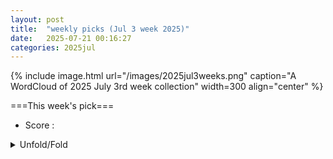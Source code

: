 ```yaml
---
layout: post
title:  "weekly picks (Jul 3 week 2025)"
date:   2025-07-21 00:16:27
categories: 2025jul
---
```


{% include image.html url="/images/2025jul3weeks.png" caption="A WordCloud of 2025 July 3rd week collection" width=300 align="center" %}




===This week's pick===


* Score : 




<details>
  <summary> Unfold/Fold </summary>
  {% capture markdowncontent %}


---
07/23



1. **[s41598-025-11256-8](https://www.nature.com/articles/s41598-025-11256-8)** Proximity induced signatures of elusive Bose metal phase in topological insulator- superconductor junction (Scientific Reports)


1. **[s41598-025-12454-0](https://www.nature.com/articles/s41598-025-12454-0)** Impacts of intrinsic noise and quantum entanglement on the geometric and dynamical properties of the XXZ Heisenberg interacting spin model (Scientific Reports)


1. **[yr9d-7z8k](http://link.aps.org/doi/10.1103/yr9d-7z8k)** Scalable Parameter Design for Superconducting Quantum Circuits with Graph Neural Networks (PRL)

1. **[p88p-brnx](http://link.aps.org/doi/10.1103/p88p-brnx)** Excited-State Magnetic Properties of Carbon-like Ca14+ (PRL)

1. **[lclp-852d](http://link.aps.org/doi/10.1103/lclp-852d)** Hyperfine Rovibrational States of H3+ in a Weak External Magnetic Field (PRL)

1. **[zwhd-1k2t](http://link.aps.org/doi/10.1103/zwhd-1k2t)** Coherent and Incoherent Light Scattering by Single-Atom Wave Packets (PRL)

1. **[9759-kp38](http://link.aps.org/doi/10.1103/9759-kp38)** Competing Phases of HfO2 from Unstable Flat Phonon Bands of an Unconventional High-Symmetry Structure (PRL)

1. **[wv2n-51qg](http://link.aps.org/doi/10.1103/wv2n-51qg)** Magnetically Induced Topological Evolutions of Exceptional Points in Photonic Bands (PRL)

1. **[p4c3-t34b](http://link.aps.org/doi/10.1103/p4c3-t34b)** Enhanced Superconducting Gap in the Outer CuO2 Plane of the Trilayer Cuprate (Hg,Re)Ba2Ca2Cu3O8+δ (PRL)

1. **[tkcp-p5br](http://link.aps.org/doi/10.1103/tkcp-p5br)** Low-Rank Quantics Tensor Train Representations of Feynman Diagrams for Multiorbital Electron-Phonon Models (PRL)

1. **[bj2n-4k2w](http://link.aps.org/doi/10.1103/bj2n-4k2w)** Possible Spin-Triplet Excitonic Insulator in the Ultraquantum Limit of HfTe5 (PRL)

1. **[zk69-k6b2](http://link.aps.org/doi/10.1103/zk69-k6b2)** Odd-Parity Magnetism Driven by Antiferromagnetic Exchange (PRL)

1. **[9386-v25k](http://link.aps.org/doi/10.1103/9386-v25k)** All-Optical Magnetic Imaging Protocol to Achieve Angstrom-Scale Resolution with Spin Defects in van der Waals Materials (PRL)

1. **[tksw-5gb6](http://link.aps.org/doi/10.1103/tksw-5gb6)** Effective Markovian Dynamics Method for Solving Non-Markovian Dynamics of Stochastic Gene Expression (PRL)

1. **[kfn2-qggs](http://link.aps.org/doi/10.1103/kfn2-qggs)** Hetero-Orbital Two-Component Fractional Quantum Hall States in Bilayer Graphene (PRX)

1. **[xkwq-k2gp](http://link.aps.org/doi/10.1103/xkwq-k2gp)** Designing one-dimensional well-isolated flat bands in untwisted bilayer black phosphorus by asymmetric uniaxial strain (PRR)

1. **[fqn3-4qkv](http://link.aps.org/doi/10.1103/fqn3-4qkv)** Mechanism of the nonequilibrium phase transition in self-propelled particles with alignment (PRR)

1. **[z4z2-kj1t](http://link.aps.org/doi/10.1103/z4z2-kj1t)** Field dispersion and strong coupling of nuclear-electron spin excitation in MnCO3 (PRR)



1. **[2507.15925v1](https://arxiv.org/abs/2507.15925)** Generalized symmetry enriched criticality in (3+1)d (arXiv)

1. **[2507.15938v1](https://arxiv.org/abs/2507.15938)** Trimer superfluidity of antiparallel dipolar excitons in a bilayer heterostructure (arXiv)

1. **[2507.16026v1](https://arxiv.org/abs/2507.16026)** Stoner Transition at Finite Temperature in a 2D Isotropic Fermi Liquid (arXiv)

1. **[2507.16081v1](https://arxiv.org/abs/2507.16081)** Scanning Tunneling Microscope Tip-Induced Formation of Bi Bilayers on Bi2Te3 (arXiv)

1. **[2507.16173v1](https://arxiv.org/abs/2507.16173)** Quantum oscillation and topology change of the uncondensed Landau Fermi surface in superconducting CeCoIn5 (arXiv)

1. **[2507.16180v1](https://arxiv.org/abs/2507.16180)** Spatial filtering of interlayer exciton ground state in WSe2/MoS2 heterobilayer (arXiv)

1. **[2507.16325v1](https://arxiv.org/abs/2507.16325)** Unconventional charge density wave in Kagome metal BaFe2Al9 (arXiv)

1. **[2507.16333v1](https://arxiv.org/abs/2507.16333)** Electron doping in single crystalline BaBiO3: BaBiO3-xFx (arXiv)

1. **[2507.16352v1](https://arxiv.org/abs/2507.16352)** Long-lived Photoluminescence of Photostable One-dimensional Picoperovskites (arXiv)

1. **[2507.16445v1](https://arxiv.org/abs/2507.16445)** Miniaturized and robust tunable monochromatic magneto-optical platform for pulsed magnetic fields (arXiv)

1. **[2507.16453v1](https://arxiv.org/abs/2507.16453)** Exciton photoemission from a ground state of a solid Ta2Pd3Te5 (arXiv)

1. **[2507.16523v1](https://arxiv.org/abs/2507.16523)** "Odd" Toric Code in a tilted field: Higgs-confinement multicriticality, spontaneous self-duality symmetry breaking, and valence bond solids (arXiv)

1. **[2507.16525v1](https://arxiv.org/abs/2507.16525)** Flat-band thermodynamics reveals enhanced performance across Otto, Carnot, and Stirling cycles (arXiv)

1. **[2507.16558v1](https://arxiv.org/abs/2507.16558)** Thermal Hall transport in Kitaev spin liquids (arXiv)

1. **[2507.16619v1](https://arxiv.org/abs/2507.16619)** Two-Stage Ordering and Elastocaloric Effect in TmVO4 (arXiv)

1. **[2507.16643v1](https://arxiv.org/abs/2507.16643)** Asymmetric trions in monolayer transition metal dichalcogenides (arXiv)

1. **[2507.16673v1](https://arxiv.org/abs/2507.16673)** Non-Local Correlation Effects in DC and Optical Conductivity of the Hubbard Model (arXiv)

1. **[2507.16688v1](https://arxiv.org/abs/2507.16688)** Enhancing far-field thermal radiation by Floquet engineering (arXiv)

1. **[2507.16709v1](https://arxiv.org/abs/2507.16709)** Dwell-Time Model Simulation Assistance for Advancing Iron 3D Nano-Printing of Via Focused Electron Beam Induced Deposition (arXiv)

1. **[2507.16758v1](https://arxiv.org/abs/2507.16758)** Atomic-scale Frustrated Josephson Coupling and Multi-condensate Visualization in FeSe (arXiv)

1. **[2507.15941v1](https://arxiv.org/abs/2507.15941)** Systematic Improvement of Hamiltonian Truncation Effective Theory (arXiv)

1. **[2507.15950v1](https://arxiv.org/abs/2507.15950)** Topological control of quantum speed limits (arXiv)

1. **[2507.15957v1](https://arxiv.org/abs/2507.15957)** Mass-gap description of heavy impurities in Fermi gases (arXiv)

1. **[2507.16042v1](https://arxiv.org/abs/2507.16042)** Beyond fragmented dopant dynamics in quantum spin lattices: Robust localization and sub-diffusion (arXiv)

1. **[2507.16475v1](https://arxiv.org/abs/2507.16475)** On two-dimensional tensor network group symmetries (arXiv)

1. **[2507.16528v1](https://arxiv.org/abs/2507.16528)** Revisiting boundary-driven method for transport: Finite-size effects and the role of system-bath coupling (arXiv)

1. **[2507.16578v1](https://arxiv.org/abs/2507.16578)** Ultrastable, low-error dynamic polarization encoding of deterministically generated single photons (arXiv)

1. **[2507.16698v1](https://arxiv.org/abs/2507.16698)** Unidirectional perfect absorption induced by chiral coupling in spin-momentum locked waveguide magnonics (arXiv)

1. **[2507.16706v1](https://arxiv.org/abs/2507.16706)** Wrinkle Mediated Phase Transitions in In2Se3 (arXiv)






---
07/22


1. **[wphs-1kfd](http://link.aps.org/doi/10.1103/wphs-1kfd)** Phase Transitions in an Expanding Medium: Hot Remnants (PRL)

1. **[gy6f-4cs9](http://link.aps.org/doi/10.1103/gy6f-4cs9)** Double Spin Resonance for Traceable Ultrasensitive Atomic Spin Sensor (PRL)

1. **[s27c-kmfs](http://link.aps.org/doi/10.1103/s27c-kmfs)** Intervalley Coherent Order in Rhombohedral Tetralayer Graphene on MoS2 (PRL)

1. **[z8wj-f384](http://link.aps.org/doi/10.1103/z8wj-f384)** Disorder-Induced Slow Relaxation of Phonon Polarization (PRL)

1. **[kd73-93cg](http://link.aps.org/doi/10.1103/kd73-93cg)** Linear Scaling Causal Discovery from High-Dimensional Time Series by Dynamical Community Detection (PRL)

1. **[Physics.18.135](http://link.aps.org/doi/10.1103/Physics.18.135)** Testing Quantum Theory in Curved Spacetime (Physics)

1. **[6yl6-fr8b](http://link.aps.org/doi/10.1103/6yl6-fr8b)** Mathematical crystal chemistry II: Random search for ionic crystals and analysis on oxide crystals registered in ICSD (PRR)



1. **[2507.14281v1](https://arxiv.org/abs/2507.14281)** High-T_rm c AgxBC and CuxBC superconductors accessible via topochemical reactions (arXiv)

1. **[2507.14357v1](https://arxiv.org/abs/2507.14357)** Supercurrent tuning of the Josephson coupling energy (arXiv)

1. **[2507.14364v1](https://arxiv.org/abs/2507.14364)** Chiral-induced circularly polarized light emission from a single-molecule junction (arXiv)

1. **[2507.14365v1](https://arxiv.org/abs/2507.14365)** Dynamic annihilation pathways of magnetic skyrmions (arXiv)

1. **[2507.14435v1](https://arxiv.org/abs/2507.14435)** Critical angles and one-dimensional moire physics in twisted rectangular lattices (arXiv)

1. **[2507.14466v1](https://arxiv.org/abs/2507.14466)** A new collective mode in an iron-based superconductor with electronic nematicity (arXiv)

1. **[2507.14476v1](https://arxiv.org/abs/2507.14476)** Light-Induced Giant Enhancement of the Nonlinear Hall Effect in Two-Dimensional Electron Gases at KTaO3 (111) Interfaces (arXiv)

1. **[2507.14540v1](https://arxiv.org/abs/2507.14540)** The Anisotropy of Thermal Activation Energy of 2H-NbS2 (arXiv)

1. **[2507.14598v1](https://arxiv.org/abs/2507.14598)** Spin orientation -- a subtle interplay between strain and multipole Coulomb interactions (arXiv)

1. **[2507.14618v1](https://arxiv.org/abs/2507.14618)** Floquet composite Dirac semimetals (arXiv)

1. **[2507.14671v1](https://arxiv.org/abs/2507.14671)** Superconducting order parameter manifested in quasicrystals (arXiv)

1. **[2507.14732v1](https://arxiv.org/abs/2507.14732)** Spiral renormalization group flow and universal entanglement spectrum of the non-Hermitian 5-state Potts model (arXiv)

1. **[2507.14754v1](https://arxiv.org/abs/2507.14754)** Fluctuation-induced Hall-like lateral forces in a chiral-gain environment (arXiv)

1. **[2507.14763v1](https://arxiv.org/abs/2507.14763)** Enhanced phonon-drag by nanoscale design of homoepitaxial beta-Ga2O3 (arXiv)

1. **[2507.14890v1](https://arxiv.org/abs/2507.14890)** Probing the band structure of the strongly correlated antiferromagnet NiPS3 across its phase transition (arXiv)

1. **[2507.14977v1](https://arxiv.org/abs/2507.14977)** Potential barriers are nearly-ideal quantum thermoelectrics at finite power output (arXiv)

1. **[2507.14996v1](https://arxiv.org/abs/2507.14996)** Lifshitz Quantum Mechanics and Anisotropic Josephson Junction (arXiv)

1. **[2507.15011v1](https://arxiv.org/abs/2507.15011)** Quantum Capacitance and Electronic Properties of a Hexagonal Boron Nitride based FET Gas Sensor (arXiv)

1. **[2507.15068v1](https://arxiv.org/abs/2507.15068)** General scaling behavior of superconductors (arXiv)

1. **[2507.15170v1](https://arxiv.org/abs/2507.15170)** Revisiting the magnetic ground states of RECo5 permanent magnets (arXiv)

1. **[2507.15366v1](https://arxiv.org/abs/2507.15366)** Elucidating the origin of long-range ferromagnetic order in Fe3GeTe2 by low-energy magnon excitation studies (arXiv)

1. **[2507.15451v1](https://arxiv.org/abs/2507.15451)** Z2 topological trion insulator (arXiv)

1. **[2507.15510v1](https://arxiv.org/abs/2507.15510)** Magnetic Phase Diagrams of Antiferromagnet DyB12 with Jahn-Teller Lattice Instability and Electron Phase Separation (arXiv)

1. **[2507.15527v1](https://arxiv.org/abs/2507.15527)** Spin-orbit crossover and the origin of magnetic torque in kagome metals (arXiv)

1. **[2507.15531v1](https://arxiv.org/abs/2507.15531)** Skyrmion Hall effect and shape deformation of current-driven bilayer skyrmions in synthetic antiferromagnets (arXiv)

1. **[2507.15547v1](https://arxiv.org/abs/2507.15547)** Towards Understanding Prolate 4f Monomers: Numerical Predictions and Experimental Validation of Electronic Properties and Slow Relaxation in a Muffin-shaped Er^III Complex (arXiv)

1. **[2507.15554v1](https://arxiv.org/abs/2507.15554)** Interplay of Zeeman Splitting and Tunnel Coupling in Coherent Spin Qubit Shuttling (arXiv)

1. **[2507.15565v1](https://arxiv.org/abs/2507.15565)** Discrete time crystal and perfect many-body tunneling in a periodically driven Heisenberg spin chain (arXiv)

1. **[2507.15647v1](https://arxiv.org/abs/2507.15647)** Layer-selective Cooper pairing in an alternately stacked transition metal dichalcogenide (arXiv)

1. **[2507.15668v1](https://arxiv.org/abs/2507.15668)** Interaction-induced nematic Dirac semimetal from quadratic band touching: A constrained-path quantum Monte Carlo study (arXiv)

1. **[2507.15792v1](https://arxiv.org/abs/2507.15792)** Enhanced Superconductivity and Vortex Dynamics in One-Dimensional TaS2 Nanowires (arXiv)

1. **[2507.15853v1](https://arxiv.org/abs/2507.15853)** Optimized Fabrication Procedure for High-Quality Graphene-based Moire Superlattice Devices (arXiv)

1. **[2507.12886v1](https://arxiv.org/abs/2507.12886)** Disordered purification phase transition in hybrid random circuits (arXiv)

1. **[2507.14292v1](https://arxiv.org/abs/2507.14292)** Interplay of orbital and spin magnetization in trigonal tellurium (arXiv)

1. **[2507.14416v1](https://arxiv.org/abs/2507.14416)** Phonon density of states of magnetite (\ce{Fe3O4}) nanoparticles via molecular dynamics simulations (arXiv)

1. **[2507.14493v1](https://arxiv.org/abs/2507.14493)** Tunable exchange bias in Y3Fe5O12 film on Gd3Ga5O12 (arXiv)

1. **[2507.14523v1](https://arxiv.org/abs/2507.14523)** Anisotropic Anderson localization in higher-dimensional nonreciprocal lattices (arXiv)

1. **[2507.14709v1](https://arxiv.org/abs/2507.14709)** Temperature Dependent Mechanical and Structural Properties of Uniaxially Strained Planar Graphene (arXiv)

1. **[2507.14710v1](https://arxiv.org/abs/2507.14710)** Anomalous temperature dependence of local magnetic fields in altermagnetic MnTe (arXiv)

1. **[2507.14868v1](https://arxiv.org/abs/2507.14868)** Interference and short-range correlation in fermionic Hubbard gases (arXiv)

1. **[2507.14895v1](https://arxiv.org/abs/2507.14895)** Granovskii-Zhedanov Scar of XYZ Spin-chain: Modern Algebraic Perspectives and Realization in Higher Dimensional Lattices (arXiv)

1. **[2507.14923v1](https://arxiv.org/abs/2507.14923)** Model of dark current in silicon-based barrier impurity band infrared detector devices (arXiv)

1. **[2507.15023v1](https://arxiv.org/abs/2507.15023)** Sustained Amplification of Coherent Spin Waves by Parametric Pumping with Surface Acoustic Waves (arXiv)

1. **[2507.15052v1](https://arxiv.org/abs/2507.15052)** Anomalous Power Factor Enhancement and Local Structural Transition in Ni-Doped TiCoSb (arXiv)

1. **[2507.15056v1](https://arxiv.org/abs/2507.15056)** Transversal non-Clifford gates on qLDPC codes breaking the \sqrt N distance barrier and quantum-inspired geometry with Z2 systolic freedom (arXiv)

1. **[2507.15327v1](https://arxiv.org/abs/2507.15327)** Giant Resonance Raman Scattering via Anisotropic Excitons in ReS2 (arXiv)

1. **[2507.15384v1](https://arxiv.org/abs/2507.15384)** Anatomy of Non-Hermitian Dynamical Quantum Phase Transitions (arXiv)

1. **[2507.15429v1](https://arxiv.org/abs/2507.15429)** Anomalous charge density wave in two-dimensional altermagnet WO (arXiv)

1. **[2507.15466v1](https://arxiv.org/abs/2507.15466)** 't Hooft Anomalies and Defect Conformal Manifolds: Topological Signatures from Modulated Effective Actions (arXiv)

1. **[2507.15760v1](https://arxiv.org/abs/2507.15760)** Fourier Plane Tomographic Spectroscopy Reveals Orientation-Dependent Multipolar Plasmon Modes in Micrometer-Scale Janus Particles (arXiv)

1. **[2507.15817v1](https://arxiv.org/abs/2507.15817)** Charge density wave in intermetallic oxides R5Pb3O (R = La and Ce) (arXiv)

1. **[2507.15838v1](https://arxiv.org/abs/2507.15838)** Electron-Transfer and Exchange-Interaction Model of the Ligand Hyperfine Structure of Alkylated Iron-Sulfur Clusters (arXiv)





---
07/21

1. **[s41467-025-61735-9](https://www.nature.com/articles/s41467-025-61735-9)** Theoretical framework for confined ion transport in two-dimensional nanochannels (Nature Communications)



1. **[2507.13418v1](https://arxiv.org/abs/2507.13418)** The Hofstadter Butterfly: Bridging Condensed Matter, Topology, and Number Theory (arXiv)

1. **[2507.13513v1](https://arxiv.org/abs/2507.13513)** Lattice-charge coupling in a trilayer nickelate with intertwined density wave order (arXiv)

1. **[2507.13536v1](https://arxiv.org/abs/2507.13536)** High-performance amorphous superconducting rhenium films by e-beam evaporation (arXiv)

1. **[2507.13606v1](https://arxiv.org/abs/2507.13606)** Magnon-induced topological phases (arXiv)

1. **[2507.13688v1](https://arxiv.org/abs/2507.13688)** Topological Majorana flat bands in the Kitaev model on a Bishamon-kikko lattice (arXiv)

1. **[2507.13694v1](https://arxiv.org/abs/2507.13694)** Strain-Engineered Electronic Structure and Superconductivity in La3Ni2O7 Thin Films (arXiv)

1. **[2507.13699v1](https://arxiv.org/abs/2507.13699)** Spin-Electric Control of Individual Molecules on Surfaces (arXiv)

1. **[2507.13714v1](https://arxiv.org/abs/2507.13714)** Enhancing Coherence with a Clock Transition and Dynamical Decoupling in the Cr7Mn Molecular Nanomagnet (arXiv)

1. **[2507.13760v1](https://arxiv.org/abs/2507.13760)** Investigation of competing magnetic orders and the associated spin-phonon coupling effect in quasi-2D Cr1+xTe2 (x = 0.22) single crystal (arXiv)

1. **[2507.13781v1](https://arxiv.org/abs/2507.13781)** Resonant two-qubit gates for fermionic simulations with spin qubits (arXiv)

1. **[2507.13796v1](https://arxiv.org/abs/2507.13796)** Intraband circular photogalvanic effect in Weyl semimetals (arXiv)

1. **[2507.13816v1](https://arxiv.org/abs/2507.13816)** Resonant Photoluminescence of Quantum Incompressible Liquids (arXiv)

1. **[2507.13838v1](https://arxiv.org/abs/2507.13838)** Tuning the Surface States of Fe3O4 Nanoparticles for Enhanced Magnetic Anisotropy and Induction Efficacy (arXiv)

1. **[2507.13843v1](https://arxiv.org/abs/2507.13843)** Sizable superconducting gap and anisotropic chiral topological superconductivity in the Weyl semimetal PtBi2 (arXiv)

1. **[2507.13877v1](https://arxiv.org/abs/2507.13877)** Exact ground state on the 3D analogue of the Shastry-Sutherland model (arXiv)

1. **[2507.13962v1](https://arxiv.org/abs/2507.13962)** Alignment behavior of 2D diopsides (d-silicates) under the influence of an AC electric field (arXiv)

1. **[2507.13967v1](https://arxiv.org/abs/2507.13967)** Excitonic Insulator and the Extended Falicov--Kimball Model Away from Half-Filling (arXiv)

1. **[2507.14028v1](https://arxiv.org/abs/2507.14028)** Density Matrix Geometry and Sum Rules (arXiv)

1. **[2507.14065v1](https://arxiv.org/abs/2507.14065)** Predicting interface and spin states in armchair graphene nanoribbon junctions (arXiv)

1. **[2507.14074v1](https://arxiv.org/abs/2507.14074)** Emergent topology by Landau level mixing in quantum Hall-superconductor nanostructures (arXiv)

1. **[2507.14108v1](https://arxiv.org/abs/2507.14108)** Fast charge noise sensing using a spectator valley state in a singlet-triplet qubit (arXiv)

1. **[2507.13427v1](https://arxiv.org/abs/2507.13427)** Two-photon coupling via Josephson element II: Interaction renormalizations and cross-Kerr coupling (arXiv)

1. **[2507.13437v1](https://arxiv.org/abs/2507.13437)** Free Fermion Dynamics with Measurements: Topological Classification and Adaptive Preparation of Topological States (arXiv)

1. **[2507.13444v1](https://arxiv.org/abs/2507.13444)** Emergent cavity-QED dynamics along the edge of a photonic lattice (arXiv)

1. **[2507.13496v1](https://arxiv.org/abs/2507.13496)** Growing Sparse Quantum Codes from a Seed (arXiv)

1. **[2507.13784v1](https://arxiv.org/abs/2507.13784)** Room-Temperature Surface Exciton Polaritons in Colloidal J-Aggregate Flakes (arXiv)

1. **[2507.13840v1](https://arxiv.org/abs/2507.13840)** Quantifying mixed-state entanglement via partial transpose and realignment moments (arXiv)

1. **[2507.13862v1](https://arxiv.org/abs/2507.13862)** Role of quantum state texture in probing resource theories and quantum phase transition (arXiv)

1. **[2507.14092v1](https://arxiv.org/abs/2507.14092)** Ex Situ Fabrication of Superconducting Nanostructures for Low-Temperature STM (arXiv)

1. **[2507.14135v1](https://arxiv.org/abs/2507.14135)** Do mixed states exhibit deep thermalisation? (arXiv)





  {% endcapture %}
  {{ markdowncontent | markdownify }}
 </details>

<style>
  details {
    margin: 10px 0;
  }
  summary {
    cursor: pointer;
  }
</style>
